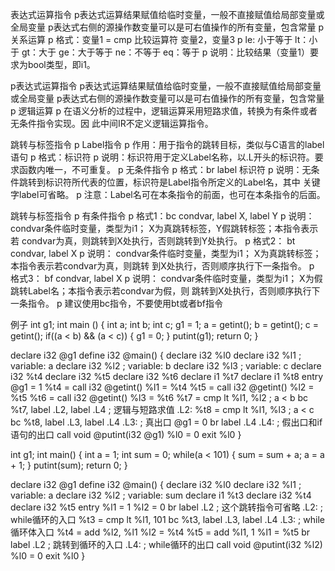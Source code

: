 表达式运算指令
p表达式运算结果赋值给临时变量，一般不直接赋值给局部变量或全局变量
p表达式右侧的源操作数变量可以是可右值操作的所有变量，包含常量
p 关系运算
p 格式：变量1 = cmp 比较运算符 变量2，变量3
 p le: 小于等于    lt：小于   gt：大于    ge：大于等于   ne：不等于   eq：等于
p 说明：比较结果（变量1）要求为bool类型，即i1。

p表达式运算指令
p表达式运算结果赋值给临时变量，一般不直接赋值给局部变量或全局变量
p表达式右侧的源操作数变量可以是可右值操作的所有变量，包含常量
p 逻辑运算
p 在语义分析的过程中，逻辑运算采用短路求值，转换为有条件或者无条件指令实现。因
此中间IR不定义逻辑运算指令。

跳转与标签指令
p Label指令
p 作用：用于指令的跳转目标，类似与C语言的label语句
p 格式：标识符
p 说明：标识符用于定义Label名称，以.L开头的标识符。要求函数内唯一，不可重复。
p 无条件指令
p 格式：br label 标识符
p 说明：无条件跳转到标识符所代表的位置，标识符是Label指令所定义的Label名，其中
关键字label可省略。
p 注意：Label名可在本条指令的前面，也可在本条指令的后面。

跳转与标签指令
p 有条件指令
p 格式1：bc condvar, label X, label Y
 p 说明：condvar条件临时变量，类型为i1； X为真跳转标签，Y假跳转标签；本指令表示若
condvar为真，则跳转到X处执行，否则跳转到Y处执行。
p 格式2： bt condvar, label X
 p 说明： condvar条件临时变量，类型为i1； X为真跳转标签；本指令表示若condvar为真，则跳转
到X处执行，否则顺序执行下一条指令。
p 格式3： bf condvar, label X 
p 说明： condvar条件临时变量，类型为i1； X为假跳转Label名；本指令表示若condvar为假，则
跳转到X处执行，否则顺序执行下一条指令。
p 建议使用bc指令，不要使用bt或者bf指令

例子
int g1;
 int main ()
 {
    int a;
    int b;
    int c;
    g1 = 1;
    a = getint();
    b = getint();
    c = getint();
    if((a < b) && (a < c)) {
        g1 = 0;
    }
    putint(g1);
    return 0;
 }

  declare i32 @g1
 define i32 @main() {
 declare i32 %l0
 declare i32 %l1 ; variable: a
 declare i32 %l2 ; variable: b
 declare i32 %l3 ; variable: c
 declare i32 %t4
 declare i32 %t5
 declare i32 %t6
 declare i1 %t7
 declare i1 %t8
 entry
 @g1 = 1
 %t4 = call i32 @getint()
 %l1 = %t4
 %t5 = call i32 @getint()
 %l2 = %t5
 %t6 = call i32 @getint()
 %l3 = %t6
 %t7 = cmp lt %l1, %l2          ; a < b
 bc %t7, label .L2, label .L4    ; 逻辑与短路求值
.L2:
 %t8 = cmp lt %l1, %l3          ; a < c
 bc %t8, label .L3, label .L4
 .L3:                                                   ; 真出口
@g1 = 0
 br label .L4
 .L4:                                                    ; 假出口和if语句的出口
call void @putint(i32 @g1)
 %l0 = 0
 exit %l0
 }

int g1;
 int main()
 {
    int a = 1;
    int sum = 0;
    while(a < 101) {
        sum = sum + a;
        a = a + 1;
    }
    putint(sum);
    return 0;
 }

  declare i32 @g1
 define i32 @main() {
 declare i32 %l0
 declare i32 %l1 ; variable: a
 declare i32 %l2 ; variable: sum
 declare i1 %t3
 declare i32 %t4
 declare i32 %t5
 entry
 %l1 = 1
 %l2 = 0
 br label .L2                         ; 这个跳转指令可省略
.L2:                                                        ; while循环的入口
%t3 = cmp lt %l1, 101
 bc %t3, label .L3, label .L4
 .L3:                                                          ; while循环体入口
%t4 = add %l2, %l1
 %l2 = %t4
 %t5 = add %l1, 1
 %l1 = %t5
 br label .L2                         ; 跳转到循环的入口 
.L4:                                                        ;  while循环的出口
call void @putint(i32 %l2)
 %l0 = 0
 exit %l0
 }
